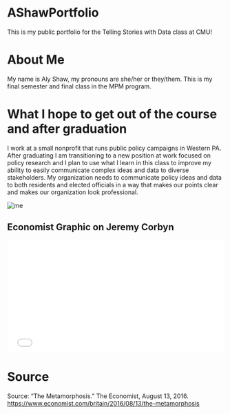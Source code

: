 # AShawPortfolio

This is my public portfolio for the Telling Stories with Data class at CMU! 

# About Me
My name is Aly Shaw, my pronouns are she/her or they/them. This is my final semester and final class in the MPM program. 

# What I hope to get out of the course and after graduation
I work at a small nonprofit that runs public policy campaigns in Western PA. After graduating I am transitioning to a new position at work focused on policy research and I plan to use what I learn in this class to improve my ability to easily communicate complex ideas and data to diverse stakeholders. My organization needs to communicate policy ideas and data to both residents and elected officials in a way that makes our points clear and makes our organization look professional.  

![me](https://pbs.twimg.com/profile_images/459026952683143168/UCP_fr_Z_400x400.png)


## Economist Graphic on Jeremy Corbyn

<iframe title="Average Likes Per Post in 2016" aria-label="Bar Chart" id="datawrapper-chart-Qdrjo" src="//datawrapper.dwcdn.net/Qdrjo/1/" scrolling="no" frameborder="0" style="width: 0; min-width: 100% !important; border: none;" height="260"></iframe><script type="text/javascript">!function(){"use strict";window.addEventListener("message",function(a){if(void 0!==a.data["datawrapper-height"])for(var e in a.data["datawrapper-height"]){var t=document.getElementById("datawrapper-chart-"+e)||document.querySelector("iframe[src*='"+e+"']");t&&(t.style.height=a.data["datawrapper-height"][e]+"px")}})}();</script>

# Source
Source: “The Metamorphosis.” The Economist, August 13, 2016. https://www.economist.com/britain/2016/08/13/the-metamorphosis
